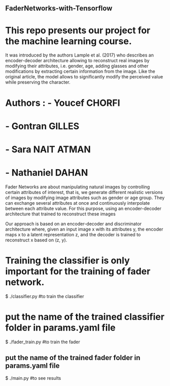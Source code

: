 ## FaderNetworks-with-Tensorflow
# This repo presents our project for the machine learning course. 
It was introduced by the authors Lample et al. (2017) who describes an encoder-decoder architecture allowing to reconstruct real images by modifying their attributes, i.e. gender, age, adding glasses and other modifications by extracting certain information from the image.  Like the original article, the model allows to significantly modify the perceived value while preserving the character.

# Authors : - Youcef CHORFI
#           - Gontran GILLES
#           - Sara NAIT ATMAN
#           - Nathaniel DAHAN


Fader Networks are about manipulating natural images by controlling certain attributes of interest, that is, we generate different realistic versions of images by modifying image attributes such as gender or age group. They can exchange several attributes at once and continuously interpolate between each attribute value. For this purpose, using an encoder-decoder architecture that trained to reconstruct these images

Our approach is based on an encoder-decoder and discriminator architecture where, given an input image x with its attributes y, the encoder maps x to a latent representation z, and the decoder is trained to reconstruct x based on (z, y).


# Training the classifier is only important for the training of fader network.

$ ./classifier.py #to train the classifier

# put the name of the trained classifier folder in params.yaml file

$ ./fader_train.py #to train the fader

##  put the name of the trained fader folder in params.yaml file

$ ./main.py #to see results
